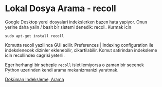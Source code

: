 # Lokal Dosya Arama - recoll

Google Desktop yerel dosyalari indekslerken bazen hata yapiyor. Onun
yerine daha yalin / basit bir sistemi denedik: recoll. Kurmak icin

```
sudo apt-get install recoll
```

Komutta recoll yazilinca GUI acilir. Preferences | Indexing
configuration ile indekslenecek dizinler eklenebilir,
cikartilabilir. Komut satirindan indeksleme icin recollindex cagrisi
yeterli.

Eger herhangi bir sebeple `recoll` isletilemiyorsa o zaman bir secenek
Python uzerinden kendi arama mekanizmanizi yaratmak.

[Doküman İndeksleme, Arama](../../2018/12/dokuman-indeksleme-arama.html)

